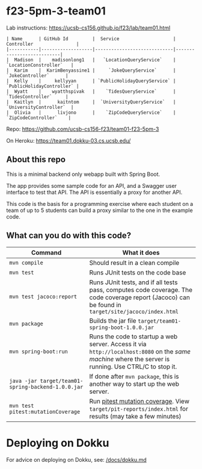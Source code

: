 # f23-5pm-3-team01

Lab instructions: <https://ucsb-cs156.github.io/f23/lab/team01.html>

```
| Name      | GitHub Id         |  Service                    | Controller                |
|-----------|-------------------|-----------------------------|---------------------------|
|  Madison  |    madisonlong1   |   `LocationQueryService`    |   `LocationConstroller`   |
|  Karim    |  KarimBenyassine1 |     `JokeQueryService`      |     `JokeController`      |   
|  Kelly    |     kellyyan      | `PublicHolidayQueryService` | `PublicHolidayController` |   
|  Wyatt    |    wyatthspivak   |    `TidesQueryService`      |     `TidesController`     |   
|  Kaitlyn  |      kaitntom     |  `UniversityQueryService`   |   `UniversityController`  |
|  Olivia   |      livjono      |    `ZipCodeQueryService`    |    `ZipCodeController`    |
```

Repo: https://github.com/ucsb-cs156-f23/team01-f23-5pm-3

On Heroku: https://team01.dokku-03.cs.ucsb.edu/

## About this repo

This is a minimal backend only webapp built with Spring Boot.

The app provides some sample code for an API, and a Swagger user interface
to test that API.  The API is essentially a proxy for another API.

This code is the basis for a programming exercise where each student on a
team of up to 5 students can build a proxy similar to the one in the example code.

## What can you do with this code?

| Command | What it does   |
|----------|---------------------------------------|
| `mvn compile` | Should result in a clean compile |
| `mvn test` | Runs JUnit tests on the code base |
| `mvn test jacoco:report` | Runs JUnit tests, and if all tests pass, computes code coverage.  The code coverage report (Jacoco) can be found in `target/site/jacoco/index.html` |
| `mvn package` | Builds the jar file `target/team01-spring-boot-1.0.0.jar` |
| `mvn spring-boot:run` | Runs the code to startup a web server.  Access it via `http://localhost:8080` on the *same machine* where the server is running.  Use CTRL/C to stop it. |
| `java -jar target/team01-spring-backend-1.0.0.jar` | If done after `mvn package`, this is another way to start up the web server.|
| `mvn test pitest:mutationCoverage` | Run [pitest mutation coverage](https://pitest.org).  View `target/pit-reports/index.html` for results (may take a few minutes)|

# Deploying on Dokku

For advice on deploying on Dokku, see: [/docs/dokku.md](/docs/dokku.md)

